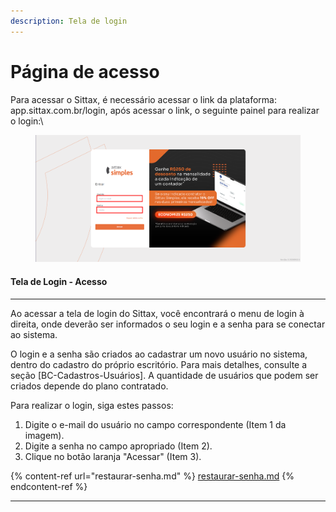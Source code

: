 ```yaml
---
description: Tela de login
---
```


# Página de acesso

Para acessar o Sittax, é necessário acessar o link da plataforma: app.sittax.com.br/login, após acessar o link, o seguinte painel para realizar o login:\


<figure><img src="../../.gitbook/assets/image (1) (1) (1).png" alt=""><figcaption></figcaption></figure>

#### Tela de Login - Acesso

***

Ao acessar a tela de login do Sittax, você encontrará o menu de login à direita, onde deverão ser informados o seu login e a senha para se conectar ao sistema.

O login e a senha são criados ao cadastrar um novo usuário no sistema, dentro do cadastro do próprio escritório. Para mais detalhes, consulte a seção \[BC-Cadastros-Usuários]. A quantidade de usuários que podem ser criados depende do plano contratado.

Para realizar o login, siga estes passos:

1. Digite o e-mail do usuário no campo correspondente (Item 1 da imagem).
2. Digite a senha no campo apropriado (Item 2).
3. Clique no botão laranja "Acessar" (Item 3).

{% content-ref url="restaurar-senha.md" %}
[restaurar-senha.md](restaurar-senha.md)
{% endcontent-ref %}

***
